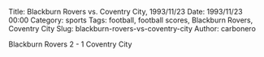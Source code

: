 Title: Blackburn Rovers vs. Coventry City, 1993/11/23
Date: 1993/11/23 00:00
Category: sports
Tags: football, football scores, Blackburn Rovers, Coventry City
Slug: blackburn-rovers-vs-coventry-city
Author: carbonero


Blackburn Rovers 2 - 1 Coventry City

